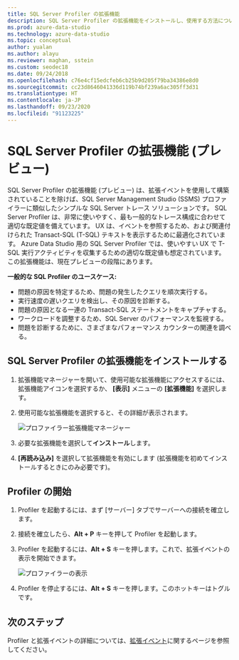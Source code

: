 ```yaml
---
title: SQL Server Profiler の拡張機能
description: SQL Server Profiler の拡張機能をインストールし、使用する方法について説明します。 SSMS Profiler に似た使いやすい SQL Server トレース ソリューション。
ms.prod: azure-data-studio
ms.technology: azure-data-studio
ms.topic: conceptual
author: yualan
ms.author: alayu
ms.reviewer: maghan, sstein
ms.custom: seodec18
ms.date: 09/24/2018
ms.openlocfilehash: c76e4cf15edcfeb6cb25b9d205f79ba34386e8d0
ms.sourcegitcommit: cc23d8646041336d119b74bf239a6ac305ff3d31
ms.translationtype: HT
ms.contentlocale: ja-JP
ms.lasthandoff: 09/23/2020
ms.locfileid: "91123225"
---
```

# <a name="sql-server-profiler-extension-preview"></a>SQL Server Profiler の拡張機能 (プレビュー)

SQL Server Profiler の拡張機能 (プレビュー) は、拡張イベントを使用して構築されていることを除けば、SQL Server Management Studio (SSMS) プロファイラーに類似したシンプルな SQL Server トレース ソリューションです。 SQL Server Profiler は、非常に使いやすく、最も一般的なトレース構成に合わせて適切な既定値を備えています。 UX は、イベントを参照するため、および関連付けられた Transact-SQL (T-SQL) テキストを表示するために最適化されています。 Azure Data Studio 用の SQL Server Profiler では、使いやすい UX で T-SQL 実行アクティビティを収集するための適切な既定値も想定されています。 この拡張機能は、現在プレビューの段階にあります。

**一般的な SQL Profiler のユースケース:**

- 問題の原因を特定するため、問題の発生したクエリを順次実行する。
- 実行速度の遅いクエリを検出し、その原因を診断する。
- 問題の原因となる一連の Transact-SQL ステートメントをキャプチャする。
- ワークロードを調整するため、SQL Server のパフォーマンスを監視する。
- 問題を診断するために、さまざまなパフォーマンス カウンターの関連を調べる。

## <a name="install-the-sql-server-profiler-extension"></a>SQL Server Profiler の拡張機能をインストールする

1. 拡張機能マネージャーを開いて、使用可能な拡張機能にアクセスするには、拡張機能アイコンを選択するか、 **[表示]** メニューの **[拡張機能]** を選択します。
2. 使用可能な拡張機能を選択すると、その詳細が表示されます。

    ![プロファイラー拡張機能マネージャー](media/sql-server-profiler-extension/profiler-extension.png)

3. 必要な拡張機能を選択して**インストール**します。
4. **[再読み込み]** を選択して拡張機能を有効にします (拡張機能を初めてインストールするときにのみ必要です)。

## <a name="start-profiler"></a>Profiler の開始

1. Profiler を起動するには、まず [サーバー] タブでサーバーへの接続を確立します。
2. 接続を確立したら、**Alt + P** キーを押して Profiler を起動します。
3. Profiler を起動するには、**Alt + S** キーを押します。これで、拡張イベントの表示を開始できます。

    ![プロファイラーの表示](media/sql-server-profiler-extension/view-profiler.png)

4. Profiler を停止するには、**Alt + S** キーを押します。このホットキーはトグルです。

## <a name="next-steps"></a>次のステップ

Profiler と拡張イベントの詳細については、[拡張イベント](../../relational-databases/extended-events/extended-events.md)に関するページを参照してください。
